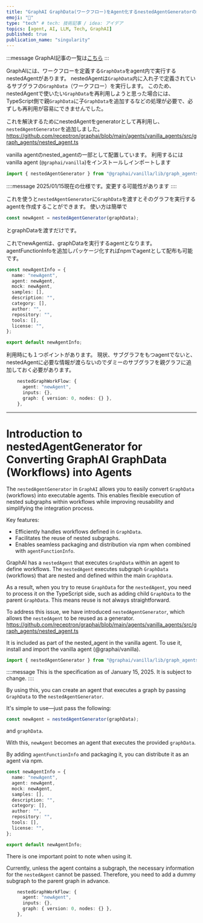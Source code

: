 ```yaml
---
title: "GraphAI GraphData(ワークフロー)をAgent化するnestedAgentGeneratorの紹介"
emoji: "🤖"
type: "tech" # tech: 技術記事 / idea: アイデア
topics: [agent, AI, LLM, Tech, GraphAI]
published: true
publication_name: "singularity"
---
```


:::message
GraphAI記事の一覧は[こちら](https://zenn.dev/singularity/articles/graphai-index)
:::


GraphAIには、ワークフローを定義する`GraphData`をagent内で実行するnestedAgentがあります。
nestedAgentは`GraphData`内に入れ子で定義されているサブグラフの`GraphData`（ワークフロー）を実行します。
このため、nestedAgentで使いたい`GraphData`を再利用しようと思った場合には、TypeScript側で親`GraphData`に子`GraphData`を追加するなどの処理が必要で、必ずしも再利用が容易にできませんでした。

これを解決するためにnestedAgentをgeneratorとして再利用し、`nestedAgentGenerator`を追加しました。
https://github.com/receptron/graphai/blob/main/agents/vanilla_agents/src/graph_agents/nested_agent.ts

vanilla agentのnested_agentの一部として配置しています。
利用するにはvanilla agent (`@graphai/vanilla`)をインストールしインポートします

```typescript
import { nestedAgentGenerator } from "@graphai/vanilla/lib/graph_agents/nested_agent";
```
::::message
2025/01/15現在の仕様です。変更する可能性があります
::::


これを使うと`nestedAgentGenerator`に`GraphData`を渡すとそのグラフを実行するagentを作成することができます。
使い方は簡単で

```typescript
const newAgent = nestedAgentGenerator(graphData);
```
とgraphDataを渡すだけです。

これでnewAgentは、graphDataを実行するagentとなります。
agentFunctionInfoを追加しパッケージ化すればnpmでagentとして配布も可能です。

```typeScript
const newAgentInfo = {
  name: "newAgent",
  agent: newAgent,
  mock: newAgent,
  samples: [],
  description: "",
  category: [],
  author: "",
  repository: "",
  tools: [],
  license: "",
};

export default newAgentInfo;
```

利用時にも１つポイントがあります。
現状、サブグラフをもつagentでないと、nestedAgentに必要な情報が渡らないのでダミーのサブグラフを親グラフに追加しておく必要があります。
```typeScript
    nestedGraphWorkFlow: {
      agent: "newAgent",
      inputs: {},
      graph: { version: 0, nodes: {} },
    },
```

---

# Introduction to nestedAgentGenerator for Converting GraphAI GraphData (Workflows) into Agents

The `nestedAgentGenerator` in `GraphAI` allows you to easily convert `GraphData` (workflows) into executable agents. This enables flexible execution of nested subgraphs within workflows while improving reusability and simplifying the integration process.

Key features:

- Efficiently handles workflows defined in `GraphData`.
- Facilitates the reuse of nested subgraphs.
- Enables seamless packaging and distribution via npm when combined with `agentFunctionInfo`.


GraphAI has a `nestedAgent` that executes `GraphData` within an agent to define workflows.
The `nestedAgent` executes subgraph `GraphData` (workflows) that are nested and defined within the main `GraphData`.

As a result, when you try to reuse `GraphData` for the `nestedAgent`, you need to process it on the TypeScript side, such as adding child `GraphData` to the parent `GraphData`. This means reuse is not always straightforward.

To address this issue, we have introduced `nestedAgentGenerator`, which allows the `nestedAgent` to be reused as a generator.
https://github.com/receptron/graphai/blob/main/agents/vanilla_agents/src/graph_agents/nested_agent.ts

It is included as part of the nested_agent in the vanilla agent.
To use it, install and import the vanilla agent (@graphai/vanilla).


```typescript
import { nestedAgentGenerator } from "@graphai/vanilla/lib/graph_agents/nested_agent";
```
::::message
This is the specification as of January 15, 2025. It is subject to change.
::::

By using this, you can create an agent that executes a graph by passing `GraphData` to the `nestedAgentGenerator`.

It's simple to use—just pass the following:


```typescript
const newAgent = nestedAgentGenerator(graphData);
```
and `graphData`.



With this, `newAgent` becomes an agent that executes the provided `graphData`.

By adding `agentFunctionInfo` and packaging it, you can distribute it as an agent via npm.


```typeScript
const newAgentInfo = {
  name: "newAgent",
  agent: newAgent,
  mock: newAgent,
  samples: [],
  description: "",
  category: [],
  author: "",
  repository: "",
  tools: [],
  license: "",
};

export default newAgentInfo;
```

There is one important point to note when using it.

Currently, unless the agent contains a subgraph, the necessary information for the `nestedAgent` cannot be passed. Therefore, you need to add a dummy subgraph to the parent graph in advance.

```typeScript
    nestedGraphWorkFlow: {
      agent: "newAgent",
      inputs: {},
      graph: { version: 0, nodes: {} },
    },
```
